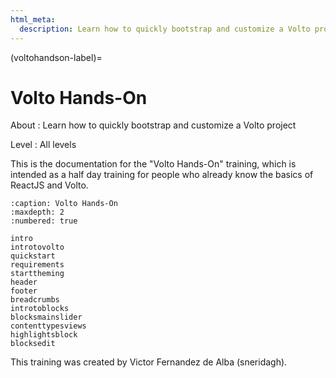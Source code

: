 ```yaml
---
html_meta:
  description: Learn how to quickly bootstrap and customize a Volto project
---
```


(voltohandson-label)=

# Volto Hands-On

About
: Learn how to quickly bootstrap and customize a Volto project

Level
: All levels

This is the documentation for the "Volto Hands-On" training,
which is intended as a half day training for people who already know the basics of ReactJS and Volto.

```{toctree}
:caption: Volto Hands-On
:maxdepth: 2
:numbered: true

intro
introtovolto
quickstart
requirements
starttheming
header
footer
breadcrumbs
introtoblocks
blocksmainslider
contenttypesviews
highlightsblock
blocksedit
```

This training was created by Victor Fernandez de Alba (sneridagh).
